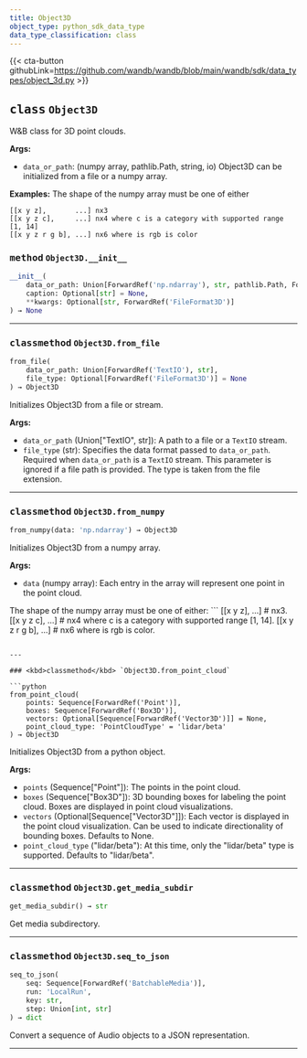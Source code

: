```yaml
---
title: Object3D
object_type: python_sdk_data_type
data_type_classification: class
---
```


{{< cta-button githubLink=https://github.com/wandb/wandb/blob/main/wandb/sdk/data_types/object_3d.py >}}




## <kbd>class</kbd> `Object3D`
W&B class for 3D point clouds. 



**Args:**
 
 - `data_or_path`:  (numpy array, pathlib.Path, string, io)  Object3D can be initialized from a file or a numpy array. 



**Examples:**
 The shape of the numpy array must be one of either 

```text
[[x y z],       ...] nx3
[[x y z c],     ...] nx4 where c is a category with supported range [1, 14]
[[x y z r g b], ...] nx6 where is rgb is color
``` 

### <kbd>method</kbd> `Object3D.__init__`

```python
__init__(
    data_or_path: Union[ForwardRef('np.ndarray'), str, pathlib.Path, ForwardRef('TextIO'), dict],
    caption: Optional[str] = None,
    **kwargs: Optional[str, ForwardRef('FileFormat3D')]
) → None
```








---

### <kbd>classmethod</kbd> `Object3D.from_file`

```python
from_file(
    data_or_path: Union[ForwardRef('TextIO'), str],
    file_type: Optional[ForwardRef('FileFormat3D')] = None
) → Object3D
```

Initializes Object3D from a file or stream. 



**Args:**
 
 - `data_or_path` (Union["TextIO", str]):  A path to a file or a `TextIO` stream. 
 - `file_type` (str):  Specifies the data format passed to `data_or_path`. Required when `data_or_path` is a  `TextIO` stream. This parameter is ignored if a file path is provided. The type is taken from the file extension. 

<!-- lazydoc-ignore: internal --> 

---

### <kbd>classmethod</kbd> `Object3D.from_numpy`

```python
from_numpy(data: 'np.ndarray') → Object3D
```

Initializes Object3D from a numpy array. 



**Args:**
 
 - `data` (numpy array):  Each entry in the array will  represent one point in the point cloud. 



The shape of the numpy array must be one of either: ```
[[x y z],       ...]  # nx3.
[[x y z c],     ...]  # nx4 where c is a category with supported range [1, 14].
[[x y z r g b], ...]  # nx6 where is rgb is color.

<!-- lazydoc-ignore: internal -->
``` 

---

### <kbd>classmethod</kbd> `Object3D.from_point_cloud`

```python
from_point_cloud(
    points: Sequence[ForwardRef('Point')],
    boxes: Sequence[ForwardRef('Box3D')],
    vectors: Optional[Sequence[ForwardRef('Vector3D')]] = None,
    point_cloud_type: 'PointCloudType' = 'lidar/beta'
) → Object3D
```

Initializes Object3D from a python object. 



**Args:**
 
 - `points` (Sequence["Point"]):  The points in the point cloud. 
 - `boxes` (Sequence["Box3D"]):  3D bounding boxes for labeling the point cloud. Boxes are displayed in point cloud visualizations. 
 - `vectors` (Optional[Sequence["Vector3D"]]):  Each vector is displayed in the point cloud  visualization. Can be used to indicate directionality of bounding boxes. Defaults to None. 
 - `point_cloud_type` ("lidar/beta"):  At this time, only the "lidar/beta" type is supported. Defaults to "lidar/beta". 

<!-- lazydoc-ignore: internal --> 

---

### <kbd>classmethod</kbd> `Object3D.get_media_subdir`

```python
get_media_subdir() → str
```

Get media subdirectory. 

<!-- lazydoc-ignore: internal --> 

---

### <kbd>classmethod</kbd> `Object3D.seq_to_json`

```python
seq_to_json(
    seq: Sequence[ForwardRef('BatchableMedia')],
    run: 'LocalRun',
    key: str,
    step: Union[int, str]
) → dict
```

Convert a sequence of Audio objects to a JSON representation. 

<!-- lazydoc-ignore: internal --> 

---

